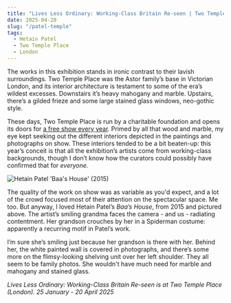 ```yaml
---
title: "Lives Less Ordinary: Working-Class Britain Re-seen | Two Temple Place"
date: 2025-04-20
slug: "/patel-temple"
tags:
  - Hetain Patel
  - Two Temple Place
  - London
---
```


The works in this exhibition stands in ironic contrast to their lavish surroundings. Two Temple Place was the Astor family’s base in Victorian London, and its interior architecture is testament to some of the era’s wildest excesses. Downstairs it’s heavy mahogany and marble. Upstairs, there’s a gilded frieze and some large stained glass windows, neo-gothic style.

These days, Two Temple Place is run by a charitable foundation and opens its doors for [a free show every year](https://twotempleplace.org/events/lives-less-ordinary/). Primed by all that wood and marble, my eye kept seeking out the different interiors depicted in the paintings and photographs on show. These interiors tended to be a bit beaten-up: this year’s conceit is that all the exhibition’s artists come from working-class backgrounds, though I don’t know how the curators could possibly have confirmed that for _everyone._

![Hetain Patel 'Baa's House' (2015)](/patel-temple-1.jpg)

The quality of the work on show was as variable as you'd expect, and a lot of the crowd focused most of their attention on the spectacular space. Me too. But anyway, I loved Hetain Patel’s _Baa’s House_, from 2015 and pictured above. The artist’s smiling grandma faces the camera - and us - radiating contentment. Her grandson crouches by her in a Spiderman costume: apparently a recurring motif in Patel’s work.

I’m sure she’s smiling just because her grandson is there with her. Behind her, the white painted wall is covered in photographs, and there’s some more on the flimsy-looking shelving unit over her left shoulder. They all seem to be family photos. She wouldn't have much need for marble and mahogany and stained glass.

_Lives Less Ordinary: Working-Class Britain Re-seen is at Two Temple Place (London). 25 January - 20 April 2025_
